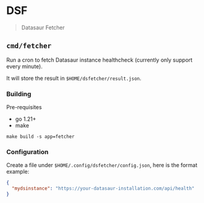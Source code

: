 # DSF
> Datasaur Fetcher

## `cmd/fetcher`
Run a cron to fetch Datasaur instance healthcheck (currently only support every minute).

It will store the result in `$HOME/dsfetcher/result.json`.

### Building

Pre-requisites
- go 1.21+
- make
```shell
make build -s app=fetcher
```

### Configuration
Create a file under `$HOME/.config/dsfetcher/config.json`, here is the format example:
```json
{
  "mydsinstance": "https://your-datasaur-installation.com/api/health"
}
```
